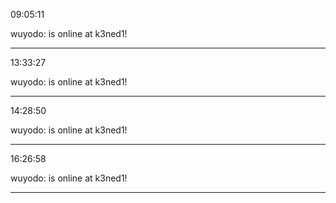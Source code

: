 09:05:11

wuyodo: is online at k3ned1!

---

13:33:27

wuyodo: is online at k3ned1!

---

14:28:50

wuyodo: is online at k3ned1!

---

16:26:58

wuyodo: is online at k3ned1!

---

